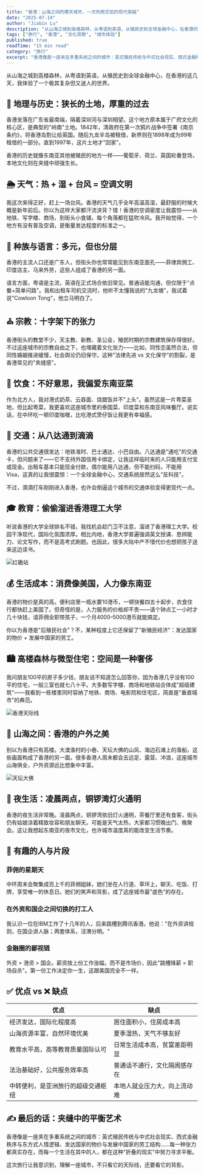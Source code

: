 ```yaml
---
title: "香港：山海之间的摩天城市，一次热雨交加的现代穿越"
date: "2025-07-14"
author: "Jiabin Lu"
description: "从山海之城到高楼森林，从粤语到英语，从殖民史到全球金融中心，在香港的这几天，我体验了一个极其复杂但又迷人的世界。"
tags: ["旅行", "香港", "文化观察", "城市体验"]
published: true
readTime: "15 min read"
category: "旅行"
excerpt: "香港像是一座夹在多重系统之间的城市：英式殖民传统与中式社会现实、西式金融秩序与东方式人情逻辑、发达国家的物价与发展中国家的劳工结构……"
---
```


从山海之城到高楼森林，从粤语到英语，从殖民史到全球金融中心，在香港的这几天，我体验了一个极其复杂但又迷人的世界。

## 📍 地理与历史：狭长的土地，厚重的过去

香港坐落在广东省最南端，隔着深圳河与深圳相望。这个地方原本属于广府文化的核心区，是典型的"岭南"土地。1842年，清政府在第一次鸦片战争中签署《南京条约》，将香港岛割让给英国。随后九龙半岛被租借，新界则在1898年成为99年租借的一部分。直到1997年，这片土地才"回家"。

香港的历史就像东南亚其他被殖民的地方一样——葡萄牙、荷兰、英国轮番登场，本地文化则在夹缝中顽强生长。

## 🌦 天气：热 + 湿 + 台风 = 空调文明

我这次来得正好，赶上一场台风。香港的天气几乎全年高温高湿，最舒服的时候大概是新年前后。你以为这样大家都汗流浃背？错！香港的空调密度让我震惊——从地铁、写字楼、商场，到街头小食铺，每个角落都在猛吹冷风。我开始觉得，一个地方有没有普及空调，是衡量发达程度的标准之一。

## 🧬 种族与语言：多元，但也分层

香港的主流人口还是广东人，但街头你也常常能见到东南亚面孔——菲律宾佣工、印度店主、马来外劳，这些人组成了香港的另一面。

语言方面，粤语是主流，英语在正式场合依旧常见。普通话能沟通，但仅限于"点餐+简单问路"。我和出租车司机交流时，他听不太懂我说的"九龙塘"，我试着说"Cowloon Tong"，他立马明白了。

## ⛪ 宗教：十字架下的张力

香港街头的教堂不少，天主教、新教、圣公会，殖民时期的宗教建筑保存得很好。不过这座城市的宗教自由之下，也埋藏着文化张力——比如，同性恋虽然合法，但同性婚姻推进缓慢，社会舆论仍旧保守。这种"法律先进 vs 文化保守"的割裂，是香港常见的"夹缝感"。

## 🍲 饮食：不好意思，我偏爱东南亚菜

作为北方人，我对港式奶茶、云吞面、烧腊饭并不"上头"。虽然这是一片粤菜圣地，但比起粤菜，我更喜欢这座城市里的泰国菜、印度菜和东南亚风味餐厅。说实话，在中环吃一顿印度咖喱，比吃港式煲仔饭让我更有幸福感。

## 🚆 交通：从八达通到滴滴

香港的公共交通很发达：地铁准时、巴士通达、小巴自由。八达通是"通吃"的交通卡，但问题来了——它不支持外国信用卡绑定，让我这样临时来的人只能用支付宝或现金。出租车基本只能现金付款，偶尔能用八达通，但不能扫码，不能用Visa，这真的让我很震惊：一个全球金融中心，交通系统居然这么"反科技"。

不过，滴滴打车刚刚进入香港，也许会倒逼这个城市的交通体验变得更现代一点。

## 🎓 教育：偷偷溜进香港理工大学

听说香港的大学全球排名不错，我找机会趁门卫不注意，溜进了香港理工大学。校园干净现代，国际化氛围浓厚。相比内地，香港大学普遍强调英文授课、思辨能力、论文写作，而不是高考式刷题。也因此，很多大陆中产不惜代价也想把孩子送来这边读书。

![红磡站](/images/blog/hong-kong-travel/红磡.jpg "红磡站：香港理工大学附近的交通枢纽，展现了香港独特的城市标识设计")

## 💰 生活成本：消费像美国，人力像东南亚

香港的物价是真的高。便利店里一瓶水要10港币，一顿快餐四五十起步，衣食住行都快赶上美国了。但奇怪的是，人力服务的价格却不贵——请个钟点工一小时才几十块钱，请菲佣全职带孩子，一个月4000–5000港币就能搞定。

你以为香港是"后殖民社会"？不，某种程度上它还保留了"新殖民经济"：发达国家的物价 + 发展中国家的劳工。

## 🏙️ 高楼森林与微型住宅：空间是一种奢侈

我问朋友100平的房子多少钱，朋友说不知道怎么回答你，因为香港几乎没有100平的住宅，一般三室也就七八十平。大多数写字楼、商场和地铁站合体成"超级建筑"——我看到一栋楼里同时容纳了地铁、商场、电影院和住宅区，简直是"垂直城市"的典范。

![香港天际线](/images/blog/hong-kong-travel/香港天际线.JPG "香港天际线：从山顶俯瞰这座垂直城市的壮观景象，高楼森林与山海相映成趣")

## 🌊 山海之间：香港的户外之美

别以为香港只有高楼。大澳渔村的小巷、天坛大佛的山风、海边石滩上的渔船，这些画面构成了香港的另一面。很多香港人周末都会去远足、露营、冲浪，这座城市山海俱全，户外资源远比想象中丰富。

![天坛大佛](/images/blog/hong-kong-travel/天坛大佛.JPG "天坛大佛：坐落在香港大屿山的天坛大佛，是香港重要的宗教文化地标，展现了这座城市山海之间的独特魅力")

## 🌃 夜生活：凌晨两点，铜锣湾灯火通明

香港的夜生活非常晚。凌晨两点，铜锣湾依旧灯火通明，茶餐厅里还有食客，街头仍有姑娘涂着精致妆容和朋友聊天。可能是天气太热，大家都习惯晚出门、晚聚会。这让我想起东南亚的夜市文化，也许城市温度真的能改变生活节奏。

## 🧍 有趣的人与片段

### 菲佣的星期天
中环周末会聚集成百上千的菲佣姐妹，她们坐在人行道、草坪上，聊天、吃饭、打牌，享受唯一的休息日。她们的笑声和背影，成了这座城市最"底色"的存在。

### 在外资和国企之间切换的打工人
我认识一位在IBM工作了十几年的人，后来跳槽到腾讯香港。他说："在外资讲规则，在国企讲人脉；两套体系，泾渭分明。"

### 金融圈的鄙视链
外资 > 港资 > 国企。薪资按上份工作涨幅，而不是市场价，因此"跳槽降薪 = 职场自杀"。第一份工作决定你一生，这跟美国完全不一样。

## ✅ 优点 vs ❌ 缺点

| 优点 | 缺点 |
|------|------|
| 经济发达，国际化程度高 | 居住面积小，住房成本高 |
| 山海资源丰富，自然环境优美 | 夏季湿热，天气不够友好 |
| 教育水平高，高等教育质量国际认可 | 日常生活成本高，贫富差距明显 |
| 法治基础好，公共服务效率高 | 普通话不通行，文化隔阂感存在 |
| 中转便利，是亚洲旅行的超级交通枢纽 | 本地人就业压力大，向上流动难 |

## ✍️ 最后的话：夹缝中的平衡艺术

香港像是一座夹在多重系统之间的城市：英式殖民传统与中式社会现实、西式金融秩序与东方式人情逻辑、发达国家的物价与发展中国家的劳工结构……每一种张力都真实存在，而每一个生活在其中的人，都在这种"折叠的现实"中努力寻求平衡。

这次旅行让我意识到，理解一座城市，不只看它的天际线，还要看它的背影。
